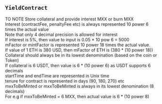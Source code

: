 ## `YieldContract`

TO NOTE
Store collateral and provide interest MXX or burn MXX <br />
Interest (contractFee, penaltyFee etc) is always represented 10 power 6 times the actual value<br />
Note that only 4 decimal precision is allowed for interest<br />
If interest is 5%, then value to input is 0.05 * 10 pow 6 = 5000<br />
mFactor or mintFactor is represented 10 power 18 times the actual value.<br />
If value of 1 ETH is 380 USD, then mFactor of ETH is (380 * (10 power 18))<br />
Collateral should always be in its lowest denomination (based on the coin or Token)<br />
If collateral is 6 USDT, then value is 6 * (10 power 6) as USDT supports 6 decimals<br />
startTime and endTime are represented in Unix time<br />
tenure for contract is represented in days (90, 180, 270) etc<br />
mxxToBeMinted or mxxToBeMinted is always in its lowest denomination (8 decimals)<br />
For e.g if mxxToBeMinted = 6 MXX, then actual value is 6 * (10 power 8)<br />


